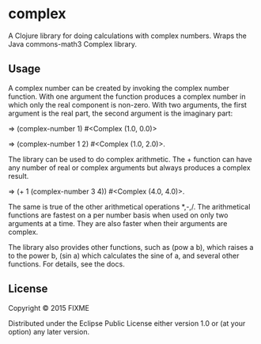 # complex

A Clojure library for doing calculations with complex numbers. Wraps the Java commons-math3 Complex library.

## Usage

A complex number can be created by invoking the complex number function. With one argument the function produces a complex number in which only the real component is non-zero. With two arguments, the first argument is the real part, the second argument is the imaginary part:

=> (complex-number 1)
#<Complex (1.0, 0.0)>

=> (complex-number 1 2)
#<Complex (1.0, 2.0)>.

The library can be used to do complex arithmetic. The + function can have any number of real or complex arguments but always produces a complex result.

=> (+ 1 (complex-number 3 4))
#<Complex (4.0, 4.0)>.

The same is true of the other arithmetical operations *,-,/. The arithmetical functions are fastest on a per number basis when used on only two arguments at a time. They are also faster when their arguments are complex.

The library also provides other functions, such as (pow a b), which raises a to the power b, (sin a) which calculates the sine of a, and several other functions. For details, see the docs.

## License

Copyright © 2015 FIXME

Distributed under the Eclipse Public License either version 1.0 or (at
your option) any later version.
